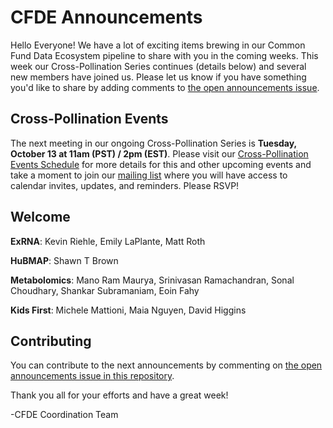 # CFDE Announcements

Hello Everyone! We have a lot of exciting items brewing in our Common Fund Data Ecosystem pipeline to share with you in the coming weeks. This week our Cross-Pollination Series continues (details below) and several new members have joined us. Please let us know if you have something you'd like to share by adding comments to [the open announcements issue](https://github.com/nih-cfde/announcements/issues?utf8=%E2%9C%93&q=is%3Aissue+is%3Aopen+Announcements). 

## Cross-Pollination Events

The next meeting in our ongoing Cross-Pollination Series is **Tuesday, October 13 at 11am (PST) / 2pm (EST)**. Please visit our [Cross-Pollination Events Schedule](https://docs.google.com/spreadsheets/d/1hQAeOLkivUZZnwZ_KxfGw3neezMaWbrPk9nnFiKfQGA/edit#gid=1089477257) for more details for this and other upcoming events and take a moment to join our [mailing list](https://groups.io/g/CrossPollinationEvents) where you will have access to calendar invites, updates, and reminders. Please RSVP!

## Welcome

**ExRNA**: Kevin Riehle, Emily LaPlante, Matt Roth

**HuBMAP**: Shawn T Brown

**Metabolomics**: Mano Ram Maurya, Srinivasan Ramachandran, Sonal Choudhary, Shankar Subramaniam, Eoin Fahy

**Kids First**: Michele Mattioni, Maia Nguyen, David Higgins

## Contributing

You can contribute to the next announcements by commenting on [the open announcements issue in this repository](https://github.com/nih-cfde/announcements/issues?utf8=%E2%9C%93&q=is%3Aissue+is%3Aopen+Announcements).

Thank you all for your efforts and have a great week!

-CFDE Coordination Team
